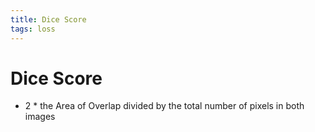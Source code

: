 ```yaml
---
title: Dice Score
tags: loss
---
```


# Dice Score
- 2 * the Area of Overlap divided by the total number of pixels in both images














































